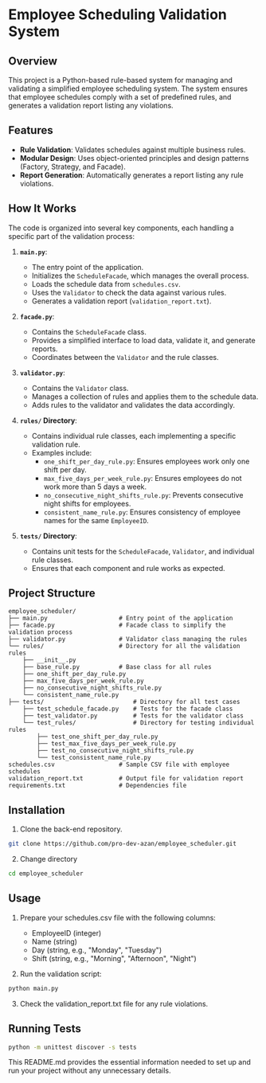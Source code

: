 # Employee Scheduling Validation System

## Overview

This project is a Python-based rule-based system for managing and validating a simplified employee scheduling system. The system ensures that employee schedules comply with a set of predefined rules, and generates a validation report listing any violations.

## Features

- **Rule Validation**: Validates schedules against multiple business rules.
- **Modular Design**: Uses object-oriented principles and design patterns (Factory, Strategy, and Facade).
- **Report Generation**: Automatically generates a report listing any rule violations.
## How It Works

The code is organized into several key components, each handling a specific part of the validation process:

1. **`main.py`**: 
   - The entry point of the application.
   - Initializes the `ScheduleFacade`, which manages the overall process.
   - Loads the schedule data from `schedules.csv`.
   - Uses the `Validator` to check the data against various rules.
   - Generates a validation report (`validation_report.txt`).

2. **`facade.py`**:
   - Contains the `ScheduleFacade` class.
   - Provides a simplified interface to load data, validate it, and generate reports.
   - Coordinates between the `Validator` and the rule classes.

3. **`validator.py`**:
   - Contains the `Validator` class.
   - Manages a collection of rules and applies them to the schedule data.
   - Adds rules to the validator and validates the data accordingly.

4. **`rules/` Directory**:
   - Contains individual rule classes, each implementing a specific validation rule.
   - Examples include:
     - `one_shift_per_day_rule.py`: Ensures employees work only one shift per day.
     - `max_five_days_per_week_rule.py`: Ensures employees do not work more than 5 days a week.
     - `no_consecutive_night_shifts_rule.py`: Prevents consecutive night shifts for employees.
     - `consistent_name_rule.py`: Ensures consistency of employee names for the same `EmployeeID`.

5. **`tests/` Directory**:
   - Contains unit tests for the `ScheduleFacade`, `Validator`, and individual rule classes.
   - Ensures that each component and rule works as expected.

## Project Structure

```plaintext
employee_scheduler/
├── main.py                    # Entry point of the application
├── facade.py                  # Facade class to simplify the validation process
├── validator.py               # Validator class managing the rules
└── rules/                     # Directory for all the validation rules
    ├── __init__.py
    ├── base_rule.py           # Base class for all rules
    ├── one_shift_per_day_rule.py
    ├── max_five_days_per_week_rule.py
    ├── no_consecutive_night_shifts_rule.py
    └── consistent_name_rule.py
├── tests/                         # Directory for all test cases
    ├── test_schedule_facade.py    # Tests for the facade class
    ├── test_validator.py          # Tests for the validator class
    └── test_rules/                # Directory for testing individual rules
        ├── test_one_shift_per_day_rule.py
        ├── test_max_five_days_per_week_rule.py
        ├── test_no_consecutive_night_shifts_rule.py
        └── test_consistent_name_rule.py
schedules.csv                  # Sample CSV file with employee schedules
validation_report.txt          # Output file for validation report
requirements.txt               # Dependencies file 
```

## Installation

1. Clone the back-end repository.
```bash
git clone https://github.com/pro-dev-azan/employee_scheduler.git
``` 
2. Change directory
```bash
cd employee_scheduler
``` 

## Usage
1. Prepare your schedules.csv file with the following columns:

    - EmployeeID (integer)
    - Name (string)
    - Day (string, e.g., "Monday", "Tuesday")
    - Shift (string, e.g., "Morning", "Afternoon", "Night")
2. Run the validation script:
```bash
python main.py
```
3. Check the validation_report.txt file for any rule violations.

## Running Tests
```bash
python -m unittest discover -s tests
```

This README.md provides the essential information needed to set up and run your project without any unnecessary details.


